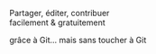 
<div class="has-text-centered">

  <p class="is-size-4 has-text-weight-bold mb-2">
    Partager, éditer, contribuer
    <br>facilement & gratuitement
  </p>

  <p class="is-italic">
    grâce à Git... mais sans toucher à Git
  </p>

</div>

<!-- GITRIBUTE - contribute with GIT ...but without minding it-->
<!--  ... but without having to use Github or Gitlab  -->
